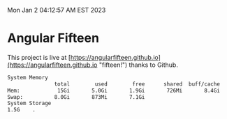 Mon Jan  2 04:12:57 AM EST 2023

# Angular Fifteen


This project is live at [https://angularfifteen.github.io](https://angularfifteen.github.io "fifteen!") thanks to Github.

```bash
System Memory
               total        used        free      shared  buff/cache   available
Mem:            15Gi       5.0Gi       1.9Gi       726Mi       8.4Gi       9.2Gi
Swap:          8.0Gi       873Mi       7.1Gi
System Storage
1.5G	.
```
```bash
